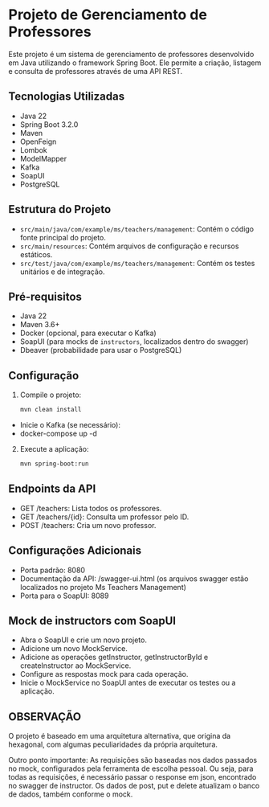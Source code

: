 # Projeto de Gerenciamento de Professores

Este projeto é um sistema de gerenciamento de professores desenvolvido em Java utilizando o framework Spring Boot. Ele permite a criação, listagem e consulta de professores através de uma API REST.

## Tecnologias Utilizadas

- Java 22
- Spring Boot 3.2.0
- Maven
- OpenFeign
- Lombok
- ModelMapper
- Kafka
- SoapUI
- PostgreSQL

## Estrutura do Projeto

- `src/main/java/com/example/ms/teachers/management`: Contém o código fonte principal do projeto.
- `src/main/resources`: Contém arquivos de configuração e recursos estáticos.
- `src/test/java/com/example/ms/teachers/management`: Contém os testes unitários e de integração.

## Pré-requisitos

- Java 22
- Maven 3.6+
- Docker (opcional, para executar o Kafka)
- SoapUI (para mocks de `instructors`, localizados dentro do swagger)
- Dbeaver (probabilidade para usar o PostgreSQL)


## Configuração
1. Compile o projeto:
    ```sh
    mvn clean install
    ```

- Inicie o Kafka (se necessário):  
- docker-compose up -d

2. Execute a aplicação:
    ```sh
    mvn spring-boot:run
    ```

## Endpoints da API

- GET /teachers: Lista todos os professores.
- GET /teachers/{id}: Consulta um professor pelo ID.
- POST /teachers: Cria um novo professor.


## Configurações Adicionais

- Porta padrão: 8080
- Documentação da API: /swagger-ui.html (os arquivos swagger estão localizados no projeto Ms Teachers Management)
- Porta para o SoapUI: 8089


## Mock de instructors com SoapUI

- Abra o SoapUI e crie um novo projeto.
- Adicione um novo MockService.
- Adicione as operações getInstructor, getInstructorById e createInstructor ao MockService.
- Configure as respostas mock para cada operação.
- Inicie o MockService no SoapUI antes de executar os testes ou a aplicação.


## OBSERVAÇÃO

O projeto é baseado em uma arquitetura alternativa, que origina da hexagonal, com algumas peculiaridades da própria arquitetura.

Outro ponto importante: As requisições são baseadas nos dados passados no mock, configurados pela ferramenta de escolha pessoal. 
Ou seja, para todas as requisições, é necessário passar o response em json, encontrado no swagger de instructor.
Os dados de post, put e delete atualizam o banco de dados, também conforme o mock.
